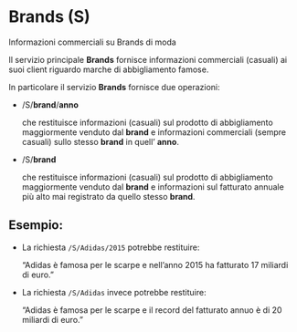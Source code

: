 # Brands (S)

Informazioni commerciali su Brands di moda

Il servizio principale **Brands** fornisce informazioni commerciali (casuali) ai suoi client riguardo marche di abbigliamento famose. 

In particolare il servizio **Brands** fornisce due operazioni:
    
*   /S/**brand**/**anno** 
    
    che restituisce informazioni (casuali) sul prodotto di abbigliamento maggiormente venduto dal **brand** e informazioni commerciali (sempre casuali) sullo stesso **brand** in quell’ **anno**.

*   /S/**brand** 
    
    che restituisce informazioni (casuali) sul prodotto di abbigliamento maggiormente venduto dal **brand** e informazioni sul fatturato annuale più alto mai registrato da quello stesso **brand**.

## Esempio:

* La richiesta `/S/Adidas/2015` potrebbe restituire: 

    “Adidas è famosa per le scarpe e nell’anno 2015 ha fatturato 17 miliardi di euro.”

* La richiesta `/S/Adidas` invece potrebbe restituire: 

    “Adidas è famosa per le scarpe e il record del fatturato annuo è di 20 miliardi di euro.”
